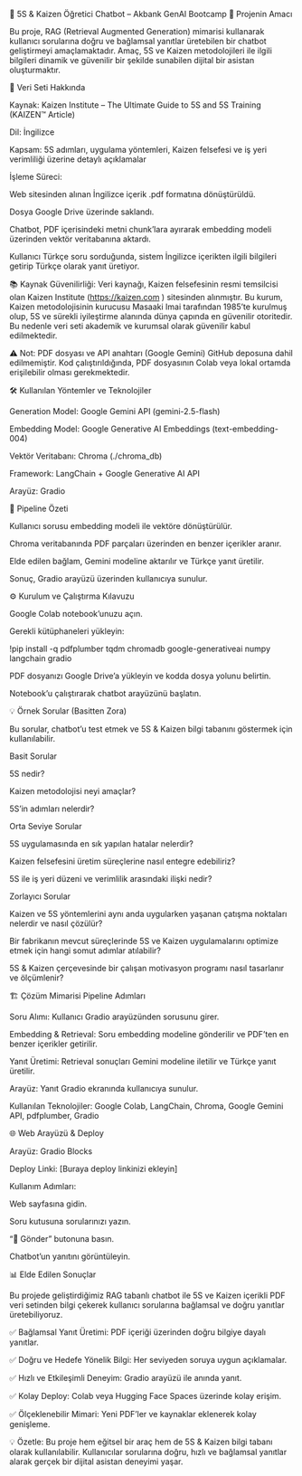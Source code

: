 💬 5S & Kaizen Öğretici Chatbot – Akbank GenAI Bootcamp
🚀 Projenin Amacı

Bu proje, RAG (Retrieval Augmented Generation) mimarisi kullanarak kullanıcı sorularına doğru ve bağlamsal yanıtlar üretebilen bir chatbot geliştirmeyi amaçlamaktadır.
Amaç, 5S ve Kaizen metodolojileri ile ilgili bilgileri dinamik ve güvenilir bir şekilde sunabilen dijital bir asistan oluşturmaktır.

📄 Veri Seti Hakkında

Kaynak: Kaizen Institute – The Ultimate Guide to 5S and 5S Training (KAIZEN™ Article)

Dil: İngilizce

Kapsam: 5S adımları, uygulama yöntemleri, Kaizen felsefesi ve iş yeri verimliliği üzerine detaylı açıklamalar

İşleme Süreci:

Web sitesinden alınan İngilizce içerik .pdf formatına dönüştürüldü.

Dosya Google Drive üzerinde saklandı.

Chatbot, PDF içerisindeki metni chunk’lara ayırarak embedding modeli üzerinden vektör veritabanına aktardı.

Kullanıcı Türkçe soru sorduğunda, sistem İngilizce içerikten ilgili bilgileri getirip Türkçe olarak yanıt üretiyor.

📚 Kaynak Güvenilirliği:
Veri kaynağı, Kaizen felsefesinin resmi temsilcisi olan Kaizen Institute (https://kaizen.com
) sitesinden alınmıştır.
Bu kurum, Kaizen metodolojisinin kurucusu Masaaki Imai tarafından 1985’te kurulmuş olup, 5S ve sürekli iyileştirme alanında dünya çapında en güvenilir otoritedir.
Bu nedenle veri seti akademik ve kurumsal olarak güvenilir kabul edilmektedir.

⚠️ Not: PDF dosyası ve API anahtarı (Google Gemini) GitHub deposuna dahil edilmemiştir.
Kod çalıştırıldığında, PDF dosyasının Colab veya lokal ortamda erişilebilir olması gerekmektedir.

🛠 Kullanılan Yöntemler ve Teknolojiler

Generation Model: Google Gemini API (gemini-2.5-flash)

Embedding Model: Google Generative AI Embeddings (text-embedding-004)

Vektör Veritabanı: Chroma (./chroma_db)

Framework: LangChain + Google Generative AI API

Arayüz: Gradio

🔄 Pipeline Özeti

Kullanıcı sorusu embedding modeli ile vektöre dönüştürülür.

Chroma veritabanında PDF parçaları üzerinden en benzer içerikler aranır.

Elde edilen bağlam, Gemini modeline aktarılır ve Türkçe yanıt üretilir.

Sonuç, Gradio arayüzü üzerinden kullanıcıya sunulur.

⚙️ Kurulum ve Çalıştırma Kılavuzu

Google Colab notebook’unuzu açın.

Gerekli kütüphaneleri yükleyin:

!pip install -q pdfplumber tqdm chromadb google-generativeai numpy langchain gradio


PDF dosyanızı Google Drive’a yükleyin ve kodda dosya yolunu belirtin.

Notebook’u çalıştırarak chatbot arayüzünü başlatın.

💡 Örnek Sorular (Basitten Zora)

Bu sorular, chatbot’u test etmek ve 5S & Kaizen bilgi tabanını göstermek için kullanılabilir.

Basit Sorular

5S nedir?

Kaizen metodolojisi neyi amaçlar?

5S’in adımları nelerdir?

Orta Seviye Sorular

5S uygulamasında en sık yapılan hatalar nelerdir?

Kaizen felsefesini üretim süreçlerine nasıl entegre edebiliriz?

5S ile iş yeri düzeni ve verimlilik arasındaki ilişki nedir?

Zorlayıcı Sorular

Kaizen ve 5S yöntemlerini aynı anda uygularken yaşanan çatışma noktaları nelerdir ve nasıl çözülür?

Bir fabrikanın mevcut süreçlerinde 5S ve Kaizen uygulamalarını optimize etmek için hangi somut adımlar atılabilir?

5S & Kaizen çerçevesinde bir çalışan motivasyon programı nasıl tasarlanır ve ölçümlenir?

🏗 Çözüm Mimarisi
Pipeline Adımları

Soru Alımı: Kullanıcı Gradio arayüzünden sorusunu girer.

Embedding & Retrieval: Soru embedding modeline gönderilir ve PDF’ten en benzer içerikler getirilir.

Yanıt Üretimi: Retrieval sonuçları Gemini modeline iletilir ve Türkçe yanıt üretilir.

Arayüz: Yanıt Gradio ekranında kullanıcıya sunulur.

Kullanılan Teknolojiler:
Google Colab, LangChain, Chroma, Google Gemini API, pdfplumber, Gradio

🌐 Web Arayüzü & Deploy

Arayüz: Gradio Blocks

Deploy Linki: [Buraya deploy linkinizi ekleyin]

Kullanım Adımları:

Web sayfasına gidin.

Soru kutusuna sorularınızı yazın.

“🚀 Gönder” butonuna basın.

Chatbot’un yanıtını görüntüleyin.

📊 Elde Edilen Sonuçlar

Bu projede geliştirdiğimiz RAG tabanlı chatbot ile 5S ve Kaizen içerikli PDF veri setinden bilgi çekerek kullanıcı sorularına bağlamsal ve doğru yanıtlar üretebiliyoruz.

✅ Bağlamsal Yanıt Üretimi: PDF içeriği üzerinden doğru bilgiye dayalı yanıtlar.

✅ Doğru ve Hedefe Yönelik Bilgi: Her seviyeden soruya uygun açıklamalar.

✅ Hızlı ve Etkileşimli Deneyim: Gradio arayüzü ile anında yanıt.

✅ Kolay Deploy: Colab veya Hugging Face Spaces üzerinde kolay erişim.

✅ Ölçeklenebilir Mimari: Yeni PDF’ler ve kaynaklar eklenerek kolay genişleme.

💡 Özetle: Bu proje hem eğitsel bir araç hem de 5S & Kaizen bilgi tabanı olarak kullanılabilir.
Kullanıcılar sorularına doğru, hızlı ve bağlamsal yanıtlar alarak gerçek bir dijital asistan deneyimi yaşar.



